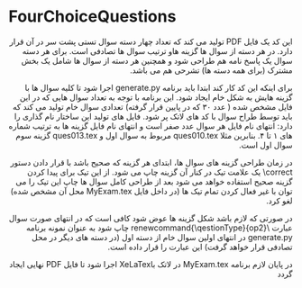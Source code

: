 # FourChoiceQuestions
<p dir="rtl">
 این کد  یک فایل PDF  تولید می کند که تعداد چهار دسته سوال تستی پشت سر در آن قرار دارد. در هر دسته از سوال ها گزینه هاو ترتیب سوال ها تصادفی است.
 برای هر دسته سوال یک پاسخ نامه هم طراحی شود و همچنین هر دسته از سوال ها شامل یک بخش مشترک (برای همه دسته ها) تشرحی هم می باشد.
</P><p dir="rtl">
 برای اینکه این کد کار کند ابتدا باید برنامه generate.py اجرا شود تا کلیه سوال ها با گزینه هایش به شکل خام ایجاد شود.
این برنامه با توجه به تعداد سوال هایی که در این فایل مشخص شده  ( عدد ۳۰ که در پایین قرار گرفته) تعدادی سوال خام تولید می کند که باید توسط طراح سوال با کد های لاتک پر شود.
 فایل های تولید این ساختار نام گذاری را دارد:
        انتهای نام فایل هر سوال عدد صفر است و انتهای نام فایل گزینه ها به ترتیب شماره های ۱ تا ۴.
         بنابرین مثلا ques010.tex مربوط به سوال اول و ques013.tex  گزینه سوم سوال اول است.
</P><p dir="rtl">
  در زمان طراحی گزینه های سوال ها، ابتدای هر گزینه که صحیح باشد با قرار دادن دستور correct\ یک علامت تیک در کنار آن گزینه چاپ می شود. از این تیک برای پیدا کردن گزینه صحیح استفاده خواهد می شود
 بعد از طراحی کامل سوال ها چاپ این تیک را می توان با غیر فعال کردن تمام تیک ها (در داخل فایل MyExam.tex محل آن مشخص شده) لغو کرد.
</P><p dir="rtl">
 در صورتی که لازم باشد شکل گزینه ها عوض شود کافی است که در انتهای صورت سوال عبارت
 \renewcommand{\qestionType}{op2}
 چاپ شود
 به عنوان نمونه برنامه  generate.py  در انتهای اولین سوال خام از  دسته اول (در دسته های دیگر در محل تصادفی قرار خواهد گرفت)  این  عبارت را قرار داده است.
</P>
</P><p dir="rtl">
در پایان لازم برنامه MyExam.tex در لاتک  باXeLaTex اجرا شود تا فایل PDF نهایی ایجاد گردد
</P>
